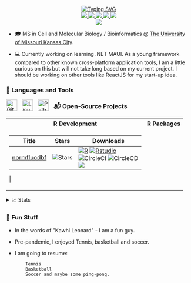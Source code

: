 <p align="center">

<a href="https://github.com/AlphaPrime7">
<img src="https://readme-typing-svg.demolab.com?font=Georgia&amp;size=18&amp;duration=2000&amp;pause=100&amp;multiline=true&amp;width=500&amp;height=80&amp;lines=Tingwei+Adeck;R+Developer;Data Scientist" alt="Typing SVG"/>
</a> <br/>

<a href="https://https://alphaprime7.github.io">
<img src="https://img.shields.io/badge/Website-alphaprime7.github.io-green?style=flat-square"/>
</a>

<a href="Tingwei_Adeck_CV_v9.pdf">
<img src="https://img.shields.io/badge/PDF-CV-red?style=flat-square&amp;logo=adobe"/>
</a>

<a href="https://www.linkedin.com/in/tingwei-adeck/">
<img src="https://img.shields.io/badge/-Linkedin-blue?style=flat-square&amp;logo=linkedin"/>
</a>

<a href="mailto:awesome.tingwei@outlook.com">
<img src="https://img.shields.io/badge/-Email-red?style=flat-square&amp;logo=Microsoft&amp;logoColor=white"/>
</a> </a>

<a href="https://www.r-pkg.org/maint/awesome.tingwei@outlook.com">
<img src="https://img.shields.io/badge/CRAN-Tingwei Adeck-blue?style=flat-square&amp;logo=CRAN&amp;logoColor=white"/>
</a> <br/>

<a href="https://www.r-pkg.org/maint/awesome.tingwei@outlook.com">
<img src="https://github-stats-alpha.vercel.app/api?username=AlphaPrime7&amp;cc=42272e&amp;tc&amp;tc=37BCF6&amp;ic=fff&amp;bc=0000"/>
</a>

</p>

-   🎓 MS in Cell and Molecular Biology / Bioinformatics \@ [The
    University of Missouri Kansas
    City](https://catalog.umkc.edu/colleges-schools/science-engineering/biology/master-of-science-cellular-molecular-biology/).

-   💻 Currently working on learning .NET MAUI. As a young framework
    compared to other known cross-platform application tools, I am a
    little curious on this but will not take long based on my current
    project. I should be working on other tools like ReactJS for my
    start-up idea.
    
### 🧰 Languages and Tools

<img align="left" alt="Git" width="30px" style="padding-right:10px;" src="https://cdn.jsdelivr.net/gh/devicons/devicon/icons/git/git-original.svg" />
<img align="left" alt="Linux" width="30px" style="padding-right:10px;" src="https://cdn.jsdelivr.net/gh/devicons/devicon/icons/linux/linux-original.svg" />
<img align="left" alt="Python" width="30px" style="padding-right:10px;" src="https://cdn.jsdelivr.net/gh/devicons/devicon/icons/python/python-plain.svg" />

### 📬️ Open-Source Projects

<table>

  <tr><th> R Development </th><th>R Packages</th></tr>
  <tr><td>

|Title | Stars | Downloads|
|--|--|--|
| [normfluodbf](https://github.com/AlphaPrime7/normfluodbf) | <img alt="Stars" src="https://img.shields.io/github/stars/AlphaPrime7/normfluodbf?style=flat-square&labelColor=black"/> | [![R](https://img.shields.io/badge/R-black?style=flat-square&logo=R)](https://www.r-project.org/) [![Rstudio](https://img.shields.io/badge/Rstudio-black?style=flat-square&logo=Rstudio)](https://posit.co/download/rstudio-desktop/) <br> ![CircleCI](https://img.shields.io/badge/CI-black?style=flat-square&logo=circleci) ![CircleCD](https://img.shields.io/badge/CD-black?style=flat-square&logo=circlecd) <br> [![](http://cranlogs.r-pkg.org/badges/grand-total/normfluodbf?color=yellow)](https://cran.r-project.org/package=normfluodbf) |
|

</table>

<details>

<summary>📈 Stats</summary>

* My Github Stats

![](http://github-profile-summary-cards.vercel.app/api/cards/profile-details?username=AlphaPrime7&theme=dracula)

![](http://github-profile-summary-cards.vercel.app/api/cards/repos-per-language?username=AlphaPrime7&theme=dracula)
![](http://github-profile-summary-cards.vercel.app/api/cards/most-commit-language?username=AlphaPrime7&theme=dracula)


</details>

### 🎾 Fun Stuff

- In the words of "Kawhi Leonard" - I am a fun guy.
- Pre-pandemic, I enjoyed Tennis, basketball and soccer.
- I am going to resume:
          
          Tennis
          Basketball
          Soccer and maybe some ping-pong.

